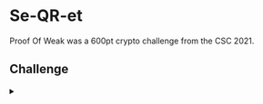 <H1>Se-QR-et</H1>
<p></p>
Proof Of Weak was a 600pt crypto challenge from the CSC 2021.
<p></p>
<H2>Challenge</H2>
<details>
    <summary></summary>
<p></p>
A group of hackers are hiding sensitive information in PNG files using ultra secure and high-end technology "QR Codes"...
Ok you are probably not very impressed yet, but I heard they are using the best and most secure cryptography in the market One-Time Pad.
<p></p>
flag format: flag_{IAMASTRING}
<p></p>
<details>
    <summary>Hint</summary>
<p></p>
So, Hackers use same cryptography as NSA? Interesting
<p></p>
</details>
<p></p>
<details>
    <summary>Hint</summary>
<p></p>
If there is nothing useful, maybe I need a third file?
<p></p>
</details>
<p></p>
Challenge File: <a href="https://drive.google.com/file/d/1GMd7HUceAg5QKRQaZj8aFSmErQeufaCn/view?usp=sharing" rel="nofollow">Google Drive</a>
<p></p>
<p></p>
Challenge File: <a href="https://drive.google.com/file/d/1Rv0qWJVkkDYqUuyw-QIvuxWoNCKq_50_/view?usp=sharing" rel="nofollow">Google Drive</a>
<p></p>
<details>
    <summary>Walkthrough</summary>
<p></p>

</details>
</details>